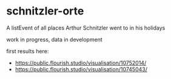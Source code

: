 # schnitzler-orte
A listEvent of all places Arthur Schnitzler went to in his holidays

work in progress, data in development

first results here: 

- https://public.flourish.studio/visualisation/10752014/
- https://public.flourish.studio/visualisation/10745043/
